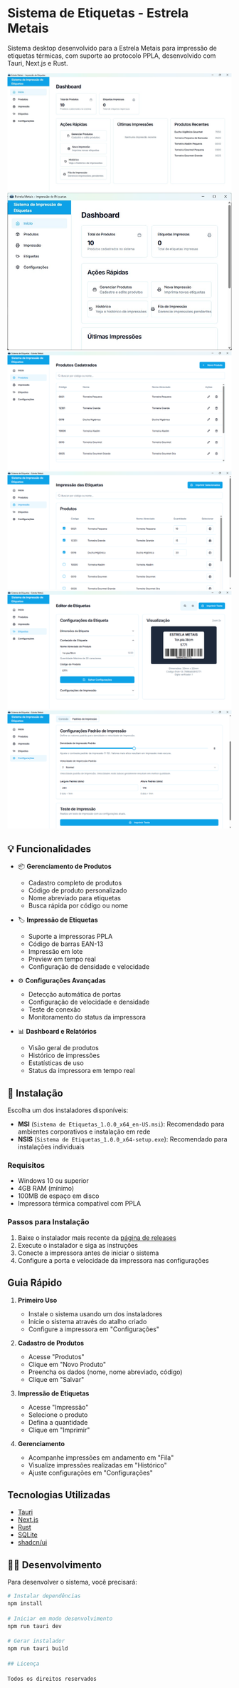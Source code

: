 # Sistema de Etiquetas - Estrela Metais

Sistema desktop desenvolvido para a Estrela Metais para impressão de etiquetas térmicas, com suporte ao protocolo PPLA, desenvolvido com Tauri, Next.js e Rust.

![Tela do Sistema](./docs/screenshots/dashboard.png)
![Tela do Sistema](./docs/screenshots/dashboard2.png)
![Tela do Sistema](./docs/screenshots/produtos.png)
![Tela do Sistema](./docs/screenshots/impressao.png)
![Tela do Sistema](./docs/screenshots/etiquetas.png)
![Tela do Sistema](./docs/screenshots/config.png)

## 💡 Funcionalidades

- 📦 **Gerenciamento de Produtos**
  - Cadastro completo de produtos
  - Código de produto personalizado
  - Nome abreviado para etiquetas
  - Busca rápida por código ou nome

- 🏷️ **Impressão de Etiquetas**
  - Suporte a impressoras PPLA
  - Código de barras EAN-13
  - Impressão em lote
  - Preview em tempo real
  - Configuração de densidade e velocidade

- ⚙️ **Configurações Avançadas**
  - Detecção automática de portas
  - Configuração de velocidade e densidade
  - Teste de conexão
  - Monitoramento do status da impressora

- 📊 **Dashboard e Relatórios**
  - Visão geral de produtos
  - Histórico de impressões
  - Estatísticas de uso
  - Status da impressora em tempo real

## 🚀 Instalação

Escolha um dos instaladores disponíveis:

- **MSI** (`Sistema de Etiquetas_1.0.0_x64_en-US.msi`): Recomendado para ambientes corporativos e instalação em rede
- **NSIS** (`Sistema de Etiquetas_1.0.0_x64-setup.exe`): Recomendado para instalações individuais

### Requisitos

- Windows 10 ou superior
- 4GB RAM (mínimo)
- 100MB de espaço em disco
- Impressora térmica compatível com PPLA

### Passos para Instalação

1. Baixe o instalador mais recente da [página de releases](https://github.com/seu-usuario/sistema-etiquetas/releases)
2. Execute o instalador e siga as instruções
3. Conecte a impressora antes de iniciar o sistema
4. Configure a porta e velocidade da impressora nas configurações

## Guia Rápido

1. **Primeiro Uso**
   - Instale o sistema usando um dos instaladores
   - Inicie o sistema através do atalho criado
   - Configure a impressora em "Configurações"

2. **Cadastro de Produtos**
   - Acesse "Produtos"
   - Clique em "Novo Produto"
   - Preencha os dados (nome, nome abreviado, código)
   - Clique em "Salvar"

3. **Impressão de Etiquetas**
   - Acesse "Impressão"
   - Selecione o produto
   - Defina a quantidade
   - Clique em "Imprimir"

4. **Gerenciamento**
   - Acompanhe impressões em andamento em "Fila"
   - Visualize impressões realizadas em "Histórico"
   - Ajuste configurações em "Configurações"


## Tecnologias Utilizadas

- [Tauri](https://tauri.app/)
- [Next.js](https://nextjs.org/)
- [Rust](https://www.rust-lang.org/)
- [SQLite](https://www.sqlite.org/)
- [shadcn/ui](https://ui.shadcn.com/)

## 👩‍💻 Desenvolvimento

Para desenvolver o sistema, você precisará:

```bash
# Instalar dependências
npm install

# Iniciar em modo desenvolvimento
npm run tauri dev

# Gerar instalador
npm run tauri build

## Licença

Todos os direitos reservados 